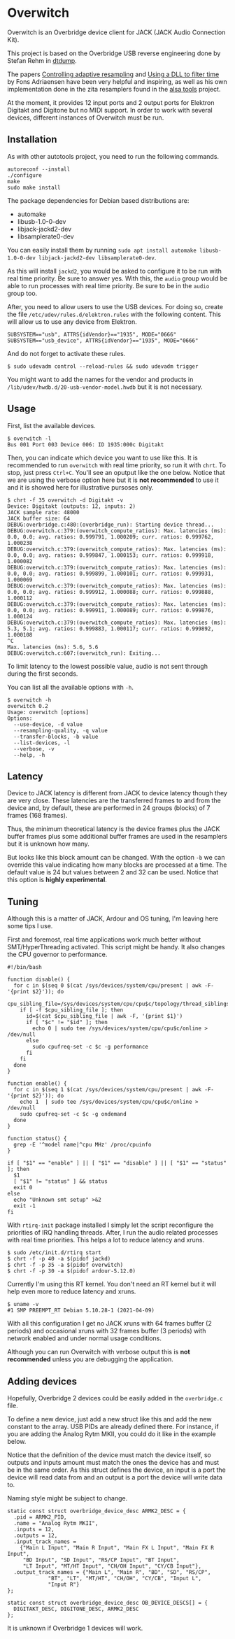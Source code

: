 # Overwitch

Overwitch is an Overbridge device client for JACK (JACK Audio Connection Kit).

This project is based on the Overbridge USB reverse engineering done by Stefan Rehm in [dtdump](https://github.com/droelfdroelf/dtdump).

The papers [Controlling adaptive resampling](https://kokkinizita.linuxaudio.org/papers/adapt-resamp.pdf) and [Using a DLL to filter time](https://kokkinizita.linuxaudio.org/papers/usingdll.pdf) by Fons Adriaensen have been very helpful and inspiring, as well as his own implementation done in the zita resamplers found in the [alsa tools](https://github.com/jackaudio/tools) project.

At the moment, it provides 12 input ports and 2 output ports for Elektron Digitakt and Digitone but no MIDI support. In order to work with several devices, different instances of Overwitch must be run.

## Installation

As with other autotools project, you need to run the following commands.

```
autoreconf --install
./configure
make
sudo make install
```

The package dependencies for Debian based distributions are:
- automake
- libusb-1.0-0-dev
- libjack-jackd2-dev
- libsamplerate0-dev

You can easily install them by running `sudo apt install automake libusb-1.0-0-dev libjack-jackd2-dev libsamplerate0-dev`.

As this will install `jackd2`, you would be asked to configure it to be run with real time priority. Be sure to answer yes. With this, the `audio` group would be able to run processes with real time priority. Be sure to be in the `audio` group too.

After, you need to allow users to use the USB devices. For doing so, create the file `/etc/udev/rules.d/elektron.rules` with the following content. This will allow us to use any device from Elektron.

```
SUBSYSTEM=="usb", ATTRS{idVendor}=="1935", MODE="0666"
SUBSYSTEM=="usb_device", ATTRS{idVendor}=="1935", MODE="0666"
```

And do not forget to activate these rules.

```
$ sudo udevadm control --reload-rules && sudo udevadm trigger
```

You might want to add the names for the vendor and products in `/lib/udev/hwdb.d/20-usb-vendor-model.hwdb` but it is not necessary.

## Usage

First, list the available devices.

```
$ overwitch -l
Bus 001 Port 003 Device 006: ID 1935:000c Digitakt
```

Then, you can indicate which device you want to use like this. It is recommended to run `overwitch` with real time priority, so run it with `chrt`. To stop, just press `Ctrl+C`. You'll see an oputput like the one below. Notice that we are using the verbose option here but it is **not recommended** to use it and it is showed here for illustrative pursoses only.

```
$ chrt -f 35 overwitch -d Digitakt -v
Device: Digitakt (outputs: 12, inputs: 2)
JACK sample rate: 48000
JACK buffer size: 64
DEBUG:overbridge.c:480:(overbridge_run): Starting device thread...
DEBUG:overwitch.c:379:(overwitch_compute_ratios): Max. latencies (ms): 0.0, 0.0; avg. ratios: 0.999791, 1.000209; curr. ratios: 0.999762, 1.000238
DEBUG:overwitch.c:379:(overwitch_compute_ratios): Max. latencies (ms): 0.0, 0.0; avg. ratios: 0.999847, 1.000153; curr. ratios: 0.999918, 1.000082
DEBUG:overwitch.c:379:(overwitch_compute_ratios): Max. latencies (ms): 0.0, 0.0; avg. ratios: 0.999899, 1.000101; curr. ratios: 0.999931, 1.000069
DEBUG:overwitch.c:379:(overwitch_compute_ratios): Max. latencies (ms): 0.0, 0.0; avg. ratios: 0.999912, 1.000088; curr. ratios: 0.999888, 1.000112
DEBUG:overwitch.c:379:(overwitch_compute_ratios): Max. latencies (ms): 0.0, 0.0; avg. ratios: 0.999911, 1.000089; curr. ratios: 0.999876, 1.000124
DEBUG:overwitch.c:379:(overwitch_compute_ratios): Max. latencies (ms): 5.3, 5.1; avg. ratios: 0.999883, 1.000117; curr. ratios: 0.999892, 1.000108
^C
Max. latencies (ms): 5.6, 5.6
DEBUG:overwitch.c:607:(overwitch_run): Exiting...
```

To limit latency to the lowest possible value, audio is not sent through during the first seconds.

You can list all the available options with `-h`.

```
$ overwitch -h
overwitch 0.2
Usage: overwitch [options]
Options:
  --use-device, -d value
  --resampling-quality, -q value
  --transfer-blocks, -b value
  --list-devices, -l
  --verbose, -v
  --help, -h
```

## Latency

Device to JACK latency is different from JACK to device latency though they are very close. These latencies are the transferred frames to and from the device and, by default, these are performed in 24 groups (blocks) of 7 frames (168 frames).

Thus, the minimum theoretical latency is the device frames plus the JACK buffer frames plus some additional buffer frames are used in the resamplers but it is unknown how many.

But looks like this block amount can be changed. With the option `-b` we can override this value indicating how many blocks are processed at a time. The default value is 24 but values between 2 and 32 can be used. Notice that this option is **highly experimental**.

## Tuning

Although this is a matter of JACK, Ardour and OS tuning, I'm leaving here some tips I use.

First and foremost, real time applications work much better without SMT/HyperThreading activated. This script might be handy. It also changes the CPU governor to performance.

```
#!/bin/bash

function disable() {
  for c in $(seq 0 $(cat /sys/devices/system/cpu/present | awk -F- '{print $2}')); do
    cpu_sibling_file=/sys/devices/system/cpu/cpu$c/topology/thread_siblings_list
    if [ -f $cpu_sibling_file ]; then
      id=$(cat $cpu_sibling_file | awk -F, '{print $1}')
      if [ "$c" != "$id" ]; then
        echo 0 | sudo tee /sys/devices/system/cpu/cpu$c/online > /dev/null
      else
        sudo cpufreq-set -c $c -g performance
      fi
    fi
  done
}

function enable() {
  for c in $(seq 1 $(cat /sys/devices/system/cpu/present | awk -F- '{print $2}')); do
    echo 1  | sudo tee /sys/devices/system/cpu/cpu$c/online > /dev/null
    sudo cpufreq-set -c $c -g ondemand
  done
}

function status() {
  grep -E '^model name|^cpu MHz' /proc/cpuinfo
}

if [ "$1" == "enable" ] || [ "$1" == "disable" ] || [ "$1" == "status" ]; then
  $1
  [ "$1" != "status" ] && status
  exit 0
else
  echo "Unknown smt setup" >&2
  exit -1
fi
```

With `rtirq-init` package installed I simply let the script reconfigure the priorities of IRQ handling threads. After, I run the audio related processes with real time priorities. This helps a lot to reduce latency and xruns.

```
$ sudo /etc/init.d/rtirq start
$ chrt -f -p 40 -a $(pidof jackd)
$ chrt -f -p 35 -a $(pidof overwitch)
$ chrt -f -p 30 -a $(pidof ardour-5.12.0)
```

Currently I'm using this RT kernel. You don't need an RT kernel but it will help even more to reduce latency and xruns.

```
$ uname -v
#1 SMP PREEMPT_RT Debian 5.10.28-1 (2021-04-09)
```

With all this configuration I get no JACK xruns with 64 frames buffer (2 periods) and occasional xruns with 32 frames buffer (3 periods) with network enabled and under normal usage conditions.

Although you can run Overwitch with verbose output this is **not recommended** unless you are debugging the application.

## Adding devices

Hopefully, Overbridge 2 devices could be easily added in the `overbridge.c` file.

To define a new device, just add a new struct like this and add the new constant to the array. USB PIDs are already defined there. For instance, if you are adding the Analog Rytm MKII, you could do it like in the example below.

Notice that the definition of the device must match the device itself, so outputs and inputs amount must match the ones the device has and must be in the same order. As this struct defines the device, an input is a port the device will read data from and an output is a port the device will write data to.

Naming style might be subject to change.

```
static const struct overbridge_device_desc ARMK2_DESC = {
  .pid = ARMK2_PID,
  .name = "Analog Rytm MKII",
  .inputs = 12,
  .outputs = 12,
  .input_track_names =
    {"Main L Input", "Main R Input", "Main FX L Input", "Main FX R Input",
     "BD Input", "SD Input", "RS/CP Input", "BT Input",
     "LT Input", "MT/HT Input", "CH/OH Input", "CY/CB Input"},
  .output_track_names = {"Main L", "Main R", "BD", "SD", "RS/CP",
			 "BT", "LT", "MT/HT", "CH/OH", "CY/CB", "Input L",
			 "Input R"}
};

static const struct overbridge_device_desc OB_DEVICE_DESCS[] = {
  DIGITAKT_DESC, DIGITONE_DESC, ARMK2_DESC
};
```

It is unknown if Overbridge 1 devices will work.
